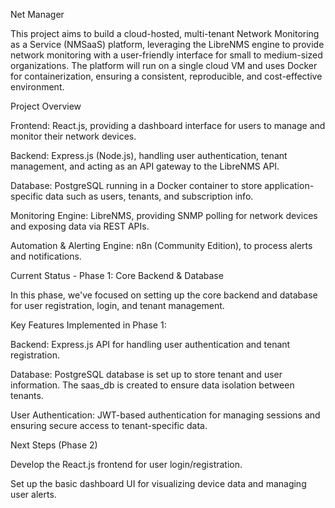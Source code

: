 Net Manager

This project aims to build a cloud-hosted, multi-tenant Network Monitoring as a Service (NMSaaS) platform, leveraging the LibreNMS engine to provide network monitoring with a user-friendly interface for small to medium-sized organizations. The platform will run on a single cloud VM and uses Docker for containerization, ensuring a consistent, reproducible, and cost-effective environment.

Project Overview

Frontend: React.js, providing a dashboard interface for users to manage and monitor their network devices.

Backend: Express.js (Node.js), handling user authentication, tenant management, and acting as an API gateway to the LibreNMS API.

Database: PostgreSQL running in a Docker container to store application-specific data such as users, tenants, and subscription info.

Monitoring Engine: LibreNMS, providing SNMP polling for network devices and exposing data via REST APIs.

Automation & Alerting Engine: n8n (Community Edition), to process alerts and notifications.

Current Status - Phase 1: Core Backend & Database

In this phase, we've focused on setting up the core backend and database for user registration, login, and tenant management.

Key Features Implemented in Phase 1:

Backend: Express.js API for handling user authentication and tenant registration.

Database: PostgreSQL database is set up to store tenant and user information. The saas_db is created to ensure data isolation between tenants.

User Authentication: JWT-based authentication for managing sessions and ensuring secure access to tenant-specific data.

Next Steps (Phase 2)

Develop the React.js frontend for user login/registration.

Set up the basic dashboard UI for visualizing device data and managing user alerts.